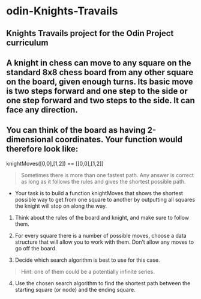 # odin-Knights-Travails
## Knights Travails project for the Odin Project curriculum

## A knight in chess can move to any square on the standard 8x8 chess board from any other square on the board, given enough turns. Its basic move is two steps forward and one step to the side or one step forward and two steps to the side. It can face any direction.

## You can think of the board as having 2-dimensional coordinates. Your function would therefore look like:
knightMoves([0,0],[1,2]) == [[0,0],[1,2]]

> Sometimes there is more than one fastest path. Any answer is correct as long as it follows the rules and gives the shortest possible path.

- Your task is to build a function knightMoves that shows the shortest possible way to get from one square to another by outputting all squares the knight will stop on along the way.

1. Think about the rules of the board and knight, and make sure to follow them.

2. For every square there is a number of possible moves, choose a data structure that will allow you to work with them. Don’t allow any moves to go off the board.

3. Decide which search algorithm is best to use for this case.
> Hint: one of them could be a potentially infinite series.

4. Use the chosen search algorithm to find the shortest path between the starting square (or node) and the ending square.